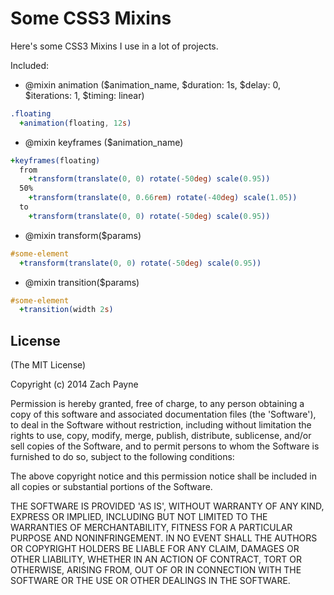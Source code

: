 # Some CSS3 Mixins

Here's some CSS3 Mixins I use in a lot of projects.

Included:

* @mixin animation ($animation_name, $duration: 1s, $delay: 0, $iterations: 1, $timing: linear)
```sass
.floating
  +animation(floating, 12s)
```
* @mixin keyframes ($animation_name)
```sass
+keyframes(floating)
  from
    +transform(translate(0, 0) rotate(-50deg) scale(0.95))
  50%
    +transform(translate(0, 0.66rem) rotate(-40deg) scale(1.05))
  to
    +transform(translate(0, 0) rotate(-50deg) scale(0.95))
```
* @mixin transform($params)
```sass
#some-element
  +transform(translate(0, 0) rotate(-50deg) scale(0.95))
```
* @mixin transition($params)
```sass
#some-element
  +transition(width 2s)
```

## License

(The MIT License)

Copyright (c) 2014 Zach Payne

Permission is hereby granted, free of charge, to any person obtaining
a copy of this software and associated documentation files (the
'Software'), to deal in the Software without restriction, including
without limitation the rights to use, copy, modify, merge, publish,
distribute, sublicense, and/or sell copies of the Software, and to
permit persons to whom the Software is furnished to do so, subject to
the following conditions:

The above copyright notice and this permission notice shall be
included in all copies or substantial portions of the Software.

THE SOFTWARE IS PROVIDED 'AS IS', WITHOUT WARRANTY OF ANY KIND,
EXPRESS OR IMPLIED, INCLUDING BUT NOT LIMITED TO THE WARRANTIES OF
MERCHANTABILITY, FITNESS FOR A PARTICULAR PURPOSE AND NONINFRINGEMENT.
IN NO EVENT SHALL THE AUTHORS OR COPYRIGHT HOLDERS BE LIABLE FOR ANY
CLAIM, DAMAGES OR OTHER LIABILITY, WHETHER IN AN ACTION OF CONTRACT,
TORT OR OTHERWISE, ARISING FROM, OUT OF OR IN CONNECTION WITH THE
SOFTWARE OR THE USE OR OTHER DEALINGS IN THE SOFTWARE.
